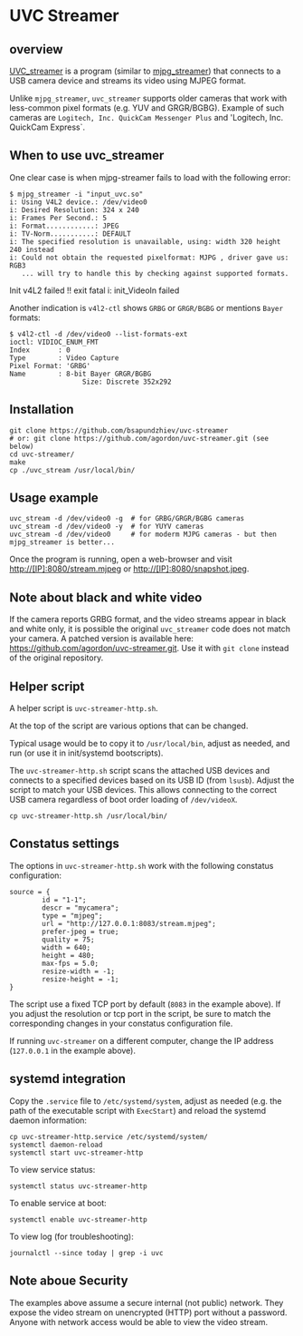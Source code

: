 # UVC Streamer

## overview

[UVC_streamer](https://github.com/bsapundzhiev/uvc-streamer) is a program
(similar to [mjpg_streamer](https://github.com/jacksonliam/mjpg-streamer))
that connects to a USB camera device and streams its video using MJPEG format.

Unlike `mjpg_streamer`, `uvc_streamer` supports older cameras that work
with less-common pixel formats (e.g. YUV and GRGR/BGBG).
Example of such cameras are `Logitech, Inc. QuickCam Messenger Plus` and
'Logitech, Inc. QuickCam Express`.


## When to use uvc_streamer

One clear case is when mjpg-streamer fails to load with the following error:

    $ mjpg_streamer -i "input_uvc.so"
    i: Using V4L2 device.: /dev/video0
    i: Desired Resolution: 324 x 240
    i: Frames Per Second.: 5
    i: Format............: JPEG
    i: TV-Norm...........: DEFAULT
    i: The specified resolution is unavailable, using: width 320 height 240 instead
    i: Could not obtain the requested pixelformat: MJPG , driver gave us: RGB3
       ... will try to handle this by checking against supported formats.
   Init v4L2 failed !! exit fatal
    i: init_VideoIn failed

Another indication is `v4l2-ctl` shows `GRBG` or `GRGR/BGBG` or mentions
`Bayer` formats:

    $ v4l2-ctl -d /dev/video0 --list-formats-ext
    ioctl: VIDIOC_ENUM_FMT
	Index       : 0
	Type        : Video Capture
	Pixel Format: 'GRBG'
	Name        : 8-bit Bayer GRGR/BGBG
                      Size: Discrete 352x292

## Installation

    git clone https://github.com/bsapundzhiev/uvc-streamer
    # or: git clone https://github.com/agordon/uvc-streamer.git (see below)
    cd uvc-streamer/
    make
    cp ./uvc_stream /usr/local/bin/

## Usage example

    uvc_stream -d /dev/video0 -g  # for GRBG/GRGR/BGBG cameras
    uvc_stream -d /dev/video0 -y  # for YUYV cameras
    uvc_stream -d /dev/video0     # for moderm MJPG cameras - but then mjpg_streamer is better...

Once the program is running, open a web-browser and visit
<http://[IP]:8080/stream.mjpeg> or <http://[IP]:8080/snapshot.jpeg>.


## Note about black and white video

If the camera reports GRBG format, and the video streams appear in black and
white only, it is possible the original `uvc_streamer` code does not match
your camera. A patched version is available here:
<https://github.com/agordon/uvc-streamer.git>. Use it with `git clone`
instead of the original repository.

## Helper script

A helper script is `uvc-streamer-http.sh`.

At the top of the script are various options that can be changed.

Typical usage would be to copy it to `/usr/local/bin`, adjust as needed,
and run (or use it in init/systemd bootscripts).

The `uvc-streamer-http.sh` script scans the attached USB devices
and connects to a specified devices based on its USB ID (from `lsusb`).
Adjust the script to match your USB devices. This allows connecting to
the correct USB camera regardless of boot order loading of `/dev/videoX`.

    cp uvc-streamer-http.sh /usr/local/bin/

## Constatus settings

The options in `uvc-streamer-http.sh` work with the following constatus configuration:

    source = {
            id = "1-1";
            descr = "mycamera";
            type = "mjpeg";
            url = "http://127.0.0.1:8083/stream.mjpeg";
            prefer-jpeg = true;
            quality = 75;
            width = 640;
            height = 480;
            max-fps = 5.0;
            resize-width = -1;
            resize-height = -1;
    }

The script use a fixed TCP port by default (`8083` in the example above).
If you adjust the resolution or tcp port in the script, be sure to match
the corresponding changes in your constatus configuration file.

If running `uvc-streamer` on a different computer, change the IP address
(`127.0.0.1` in the example above).

## systemd integration

Copy the `.service` file to `/etc/systemd/system`, adjust as needed (e.g.
the path of the executable script with `ExecStart`) and reload the systemd
daemon information:

    cp uvc-streamer-http.service /etc/systemd/system/
    systemctl daemon-reload
    systemctl start uvc-streamer-http

To view service status:

    systemctl status uvc-streamer-http

To enable service at boot:

    systemctl enable uvc-streamer-http

To view log (for troubleshooting):

    journalctl --since today | grep -i uvc

## Note aboue Security

The examples above assume a secure internal (not public) network.
They expose the video stream on unencrypted (HTTP) port without a password.
Anyone with network access would be able to view the video stream.
